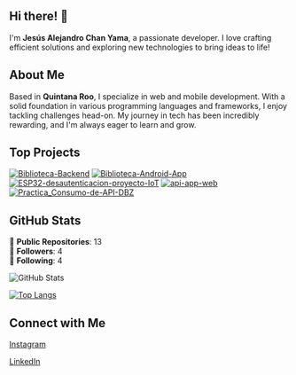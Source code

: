 ## Hi there! 👋

I'm **Jesús Alejandro Chan Yama**, a passionate developer. I love crafting efficient solutions and exploring new technologies to bring ideas to life!

## About Me

Based in **Quintana Roo**, I specialize in web and mobile development. With a solid foundation in various programming languages and frameworks, I enjoy tackling challenges head-on. My journey in tech has been incredibly rewarding, and I'm always eager to learn and grow.

## Top Projects

[![Biblioteca-Backend](https://github-readme-stats.vercel.app/api/pin/?username=alejandr003&repo=Biblioteca-Backend&theme=dark)](https://github.com/alejandr003/Biblioteca-Backend)
[![Biblioteca-Android-App](https://github-readme-stats.vercel.app/api/pin/?username=alejandr003&repo=Biblioteca-Android-App&theme=dark)](https://github.com/alejandr003/Biblioteca-Android-App)
[![ESP32-desautenticacion-proyecto-IoT](https://github-readme-stats.vercel.app/api/pin/?username=alejandr003&repo=ESP32-desautenticacion-proyecto-IoT&theme=dark)](https://github.com/alejandr003/ESP32-desautenticacion-proyecto-IoT)
[![api-app-web](https://github-readme-stats.vercel.app/api/pin/?username=alejandr003&repo=api-app-web&theme=dark)](https://github.com/alejandr003/api-app-web)
[![Practica_Consumo-de-API-DBZ](https://github-readme-stats.vercel.app/api/pin/?username=alejandr003&repo=Practica_Consumo-de-API-DBZ&theme=dark)](https://github.com/alejandr003/Practica_Consumo-de-API-DBZ)

## GitHub Stats
🔢 **Public Repositories**: 13  
👥 **Followers**: 4  
🔗 **Following**: 4

![GitHub Stats](https://github-readme-stats.vercel.app/api?username=alejandr003&show_icons=true&theme=radical)     

[![Top Langs](https://github-readme-stats.vercel.app/api/top-langs/?username=alejandr003&layout=compact&theme=dark)](https://github.com/anuraghazra/github-readme-stats)


## Connect with Me

<a href="https://www.instagram.com/alejandr0_31/" target="_blank" rel="noopener noreferrer"><Icon /> Instagram</a>

<a href="www.linkedin.com/in/jesus-alejandr003" target="_blank" rel="noopener noreferrer"><Icon /> LinkedIn</a>
